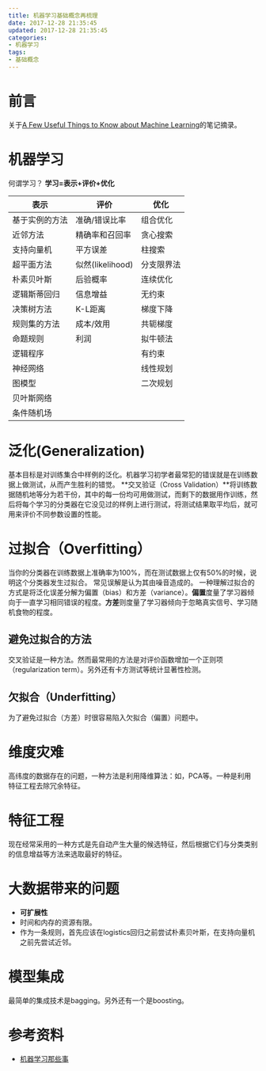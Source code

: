 ```yaml
---
title: 机器学习基础概念再梳理
date: 2017-12-28 21:35:45
updated: 2017-12-28 21:35:45
categories:
- 机器学习
tags:
- 基础概念
---
```

# 前言
关于[A Few Useful Things to Know about Machine Learning](https://homes.cs.washington.edu/~pedrod/papers/cacm12.pdf)的笔记摘录。

<!-- more -->
# 机器学习
何谓学习？
**学习=表示+评价+优化**

| 表示      | 评价             | 优化    |
| ------- | -------------- | ----- |
| 基于实例的方法 | 准确/错误比率        | 组合优化  |
| 近邻方法    | 精确率和召回率        | 贪心搜索  |
| 支持向量机   | 平方误差           | 柱搜索   |
| 超平面方法   | 似然(likelihood) | 分支限界法 |
| 朴素贝叶斯   | 后验概率           | 连续优化  |
| 逻辑斯蒂回归  | 信息增益           | 无约束   |
| 决策树方法   | K-L距离          | 梯度下降  |
| 规则集的方法  | 成本/效用          | 共轭梯度  |
| 命题规则    | 利润             | 拟牛顿法  |
| 逻辑程序    |                | 有约束   |
| 神经网络    |                | 线性规划  |
| 图模型     |                | 二次规划  |
| 贝叶斯网络   |                |       |
| 条件随机场   |                |       |

# 泛化(Generalization)
基本目标是对训练集合中样例的泛化。机器学习初学者最常犯的错误就是在训练数据上做测试，从而产生胜利的错觉。
**交叉验证（Cross Validation）**将训练数据随机地等分为若干份，其中的每一份均可用做测试，而剩下的数据用作训练，然后将每个学习的分类器在它没见过的样例上进行测试，将测试结果取平均后，就可用来评价不同参数设置的性能。

# 过拟合（Overfitting）
当你的分类器在训练数据上准确率为100%，而在测试数据上仅有50%的时候，说明这个分类器发生过拟合。
常见误解是认为其由噪音造成的。
一种理解过拟合的方式是将泛化误差分解为偏置（bias）和方差（variance）。**偏置**度量了学习器倾向于一直学习相同错误的程度。**方差**则度量了学习器倾向于忽略真实信号、学习随机食物的程度。

## 避免过拟合的方法
交叉验证是一种方法。然而最常用的方法是对评价函数增加一个正则项（regularization term）。另外还有卡方测试等统计显著性检测。

## 欠拟合（Underfitting）
为了避免过拟合（方差）时很容易陷入欠拟合（偏置）问题中。

# 维度灾难
高纬度的数据存在的问题，一种方法是利用降维算法：如，PCA等。一种是利用特征工程去除冗余特征。

# 特征工程
现在经常采用的一种方式是先自动产生大量的候选特征，然后根据它们与分类类别的信息增益等方法来选取最好的特征。

# 大数据带来的问题
- **可扩展性**
- 时间和内存的资源有限。
- 作为一条规则，首先应该在logistics回归之前尝试朴素贝叶斯，在支持向量机之前先尝试近邻。

# 模型集成
最简单的集成技术是bagging。另外还有一个是boosting。

# 参考资料
- [机器学习那些事](http://www.360doc.com/content/13/1020/18/7673502_322833764.shtml)
